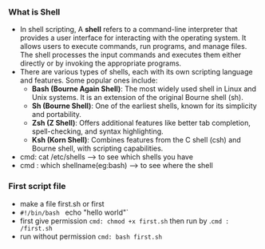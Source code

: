 ### What is Shell
 - In shell scripting, A **shell** refers to a command-line interpreter that provides a user interface for interacting with the operating system. It allows users to execute commands, run programs, and manage files. The shell processes the input commands and executes them either directly or by invoking the appropriate programs.
 - There are various types of shells, each with its own scripting language and features. Some popular ones include:
     - **Bash (Bourne Again Shell)**: The most widely used shell in Linux and Unix systems. It is an extension of the original Bourne shell (sh).
	- **Sh (Bourne Shell)**: One of the earliest shells, known for its simplicity and portability.
	- **Zsh (Z Shell)**: Offers additional features like better tab completion, spell-checking, and syntax highlighting.
	- **Ksh (Korn Shell)**: Combines features from the C shell (csh) and Bourne shell, with scripting capabilities.
- cmd: cat  /etc/shells --> to see which shells you have
- cmd : which shellname(eg:bash) --> to see where the shell 

### First script file
- make a file first.sh or first
- `#!/bin/bash
   ` echo "hello world"`
- first give permission `cmd: chmod +x first.sh` then  run by .`cmd : /first.sh `
- run without permission `cmd: bash first.sh `
